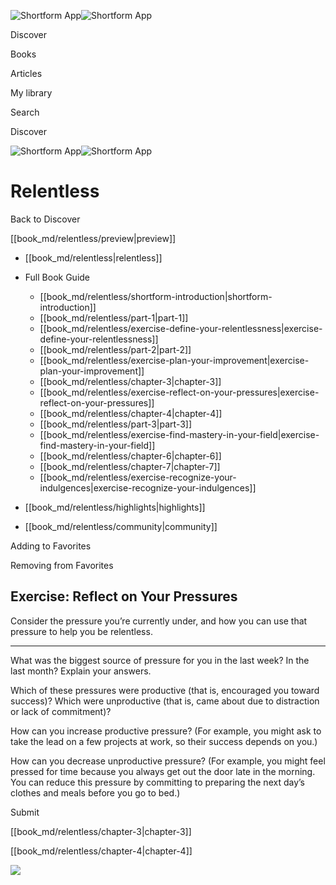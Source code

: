 ![Shortform App](/img/logo.36a2399e.svg)![Shortform App](/img/logo-dark.70c1b072.svg)

Discover

Books

Articles

My library

Search

Discover

![Shortform App](/img/logo.36a2399e.svg)![Shortform App](/img/logo-dark.70c1b072.svg)

# Relentless

Back to Discover

[[book_md/relentless/preview|preview]]

  * [[book_md/relentless|relentless]]
  * Full Book Guide

    * [[book_md/relentless/shortform-introduction|shortform-introduction]]
    * [[book_md/relentless/part-1|part-1]]
    * [[book_md/relentless/exercise-define-your-relentlessness|exercise-define-your-relentlessness]]
    * [[book_md/relentless/part-2|part-2]]
    * [[book_md/relentless/exercise-plan-your-improvement|exercise-plan-your-improvement]]
    * [[book_md/relentless/chapter-3|chapter-3]]
    * [[book_md/relentless/exercise-reflect-on-your-pressures|exercise-reflect-on-your-pressures]]
    * [[book_md/relentless/chapter-4|chapter-4]]
    * [[book_md/relentless/part-3|part-3]]
    * [[book_md/relentless/exercise-find-mastery-in-your-field|exercise-find-mastery-in-your-field]]
    * [[book_md/relentless/chapter-6|chapter-6]]
    * [[book_md/relentless/chapter-7|chapter-7]]
    * [[book_md/relentless/exercise-recognize-your-indulgences|exercise-recognize-your-indulgences]]
  * [[book_md/relentless/highlights|highlights]]
  * [[book_md/relentless/community|community]]



Adding to Favorites 

Removing from Favorites 

## Exercise: Reflect on Your Pressures

Consider the pressure you’re currently under, and how you can use that pressure to help you be relentless.

* * *

What was the biggest source of pressure for you in the last week? In the last month? Explain your answers.

Which of these pressures were productive (that is, encouraged you toward success)? Which were unproductive (that is, came about due to distraction or lack of commitment)?

How can you increase productive pressure? (For example, you might ask to take the lead on a few projects at work, so their success depends on you.)

How can you decrease unproductive pressure? (For example, you might feel pressed for time because you always get out the door late in the morning. You can reduce this pressure by committing to preparing the next day’s clothes and meals before you go to bed.)

Submit 

[[book_md/relentless/chapter-3|chapter-3]]

[[book_md/relentless/chapter-4|chapter-4]]

![](https://bat.bing.com/action/0?ti=56018282&Ver=2&mid=abeac92f-1550-4a41-9093-168c3b76eba0&sid=f30c5e70639211ee87d33f0876d93783&vid=f30c9700639211eeb3a75d830392c94f&vids=0&msclkid=N&pi=0&lg=en-US&sw=800&sh=600&sc=24&nwd=1&tl=Shortform%20%7C%20Relentless&p=https%3A%2F%2Fwww.shortform.com%2Fapp%2Fbook%2Frelentless%2Fexercise-reflect-on-your-pressures&r=&lt=488&evt=pageLoad&sv=1&rn=190702)
